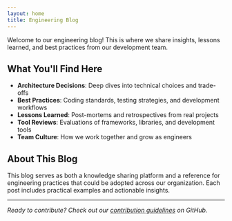 ```yaml
---
layout: home
title: Engineering Blog
---
```


Welcome to our engineering blog! This is where we share insights, lessons learned, and best practices from our development team.

## What You'll Find Here

- **Architecture Decisions**: Deep dives into technical choices and trade-offs
- **Best Practices**: Coding standards, testing strategies, and development workflows  
- **Lessons Learned**: Post-mortems and retrospectives from real projects
- **Tool Reviews**: Evaluations of frameworks, libraries, and development tools
- **Team Culture**: How we work together and grow as engineers

## About This Blog

This blog serves as both a knowledge sharing platform and a reference for engineering practices that could be adopted across our organization. Each post includes practical examples and actionable insights.

---

*Ready to contribute? Check out our [contribution guidelines](https://github.com/yourusername/blog) on GitHub.*